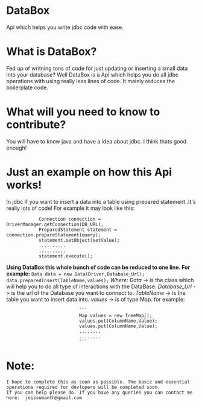 # DataBox
Api which helps you write jdbc code with ease.

# What is DataBox?
Fed up of writning tons of code for just updating or inserting a small data into your database? Well DataBox is a Api which helps you do all jdbc operations with using really less lines of code. It mainly reduces the boilerplate code.

# What will you need to know to contribute?
You will have to know java and have a idea about jdbc. I think thats good enough!

# Just an example on how this Api works!
  In jdbc if you want to insert a data into a table using prepared statement..It's really lots of code! For example it may look like this:
   ```
               Connection connection = DriverManager.getConnection(DB_URL);
               PreparedStatement statement = connection.prepareStatement(query);
               statement.setObject(setValue);
               ..........
               ..........
               statement.execute();
  ```
**Using DataBox this whole bunch of code can be reduced to one line. For example:**
            ```
              Data data = new Data(Driver,Database_Url);
              data.preparedInsert(TableName,values);
            ```
 *Where*:
*Data* -> is the class which will help you to do all type of interactions with the DataBase.
*Database_Url* -> is the url of the Database you want to connect to.
*TableName* -> is the table you want to insert data into.
*values* -> is of type Map. for example:
                               
                               ```
                               Map values = new TreeMap();
                               values.put(ColumnName,Value);
                               values.put(ColumnName,Value);
                               ........
                               ........
                               ```
                               
# Note:
    I hope to complete this as soon as possible. The basic and essential operations required for devlopers will be completed soon.
    If you can help please do. If you have any queries you can contact me here:  joissumanth@gmail.com
            
